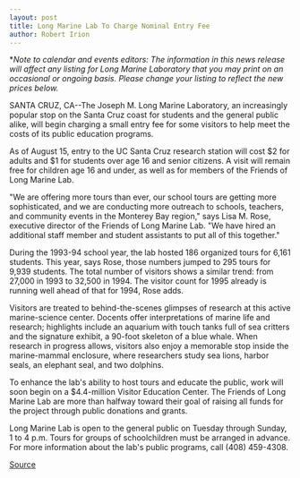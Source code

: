```yaml
---
layout: post
title: Long Marine Lab To Charge Nominal Entry Fee
author: Robert Irion
---
```


**Note to calendar and events editors: The information in this news  release will affect any listing for Long Marine Laboratory that you  may print on an occasional or ongoing basis. Please change your  listing to reflect the new prices below.*

SANTA CRUZ, CA--The Joseph M. Long Marine Laboratory, an  increasingly popular stop on the Santa Cruz coast for students and  the general public alike, will begin charging a small entry fee for  some visitors to help meet the costs of its public education  programs.

As of August 15, entry to the UC Santa Cruz research station  will cost $2 for adults and $1 for students over age 16 and senior  citizens. A visit will remain free for children age 16 and under, as  well as for members of the Friends of Long Marine Lab.

"We are offering more tours than ever, our school tours are  getting more sophisticated, and we are conducting more outreach to  schools, teachers, and community events in the Monterey Bay  region," says Lisa M. Rose, executive director of the Friends of Long  Marine Lab. "We have hired an additional staff member and student  assistants to put all of this together."

During the 1993-94 school year, the lab hosted 186 organized  tours for 6,161 students. This year, says Rose, those numbers  jumped to 295 tours for 9,939 students. The total number of visitors  shows a similar trend: from 27,000 in 1993 to 32,500 in 1994. The  visitor count for 1995 already is running well ahead of that for  1994, Rose adds.

Visitors are treated to behind-the-scenes glimpses of  research at this active marine-science center. Docents offer  interpretations of marine life and research; highlights include an  aquarium with touch tanks full of sea critters and the signature  exhibit, a 90-foot skeleton of a blue whale. When research in  progress allows, visitors also enjoy a memorable stop inside the  marine-mammal enclosure, where researchers study sea lions,  harbor seals, an elephant seal, and two dolphins.

To enhance the lab's ability to host tours and educate the  public, work will soon begin on a $4.4-million Visitor Education  Center. The Friends of Long Marine Lab are more than halfway toward  their goal of raising all funds for the project through public  donations and grants.

Long Marine Lab is open to the general public on Tuesday  through Sunday, 1 to 4 p.m. Tours for groups of schoolchildren must  be arranged in advance. For more information about the lab's public  programs, call (408) 459-4308.

[Source](http://www1.ucsc.edu/news_events/press_releases/archive/95-96/08-95/081095-Long_Marine_Lab_to_.html "Permalink to 081095-Long_Marine_Lab_to_")
